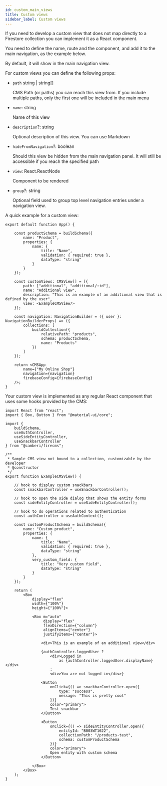 ```yaml
---
id: custom_main_views
title: Custom views
sidebar_label: Custom views
---
```


If you need to develop a custom view that does not map directly to a Firestore
collection you can implement it as a React component.

You need to define the name, route and the component, and add it to the main
navigation, as the example below.

By default, it will show in the main navigation view.

For custom views you can define the following props:
* `path` string | string[]

  CMS Path (or paths) you can reach this view from.
  If you include multiple paths, only the first one will be included in the
  main menu

* `name`: string

  Name of this view

* `description`?: string

  Optional description of this view. You can use Markdown

* `hideFromNavigation`?: boolean

  Should this view be hidden from the main navigation panel.
  It will still be accessible if you reach the specified path

* `view`: React.ReactNode

  Component to be rendered

* `group`?: string

  Optional field used to group top level navigation entries under a
  navigation view.

A quick example for a custom view:

```tsx
export default function App() {

    const productSchema = buildSchema({
        name: "Product",
        properties: {
            name: {
                title: "Name",
                validation: { required: true },
                dataType: "string"
            }
        }
    });

    const customViews: CMSView[] = [{
        path: ["additional", "additional/:id"],
        name: "Additional view",
        description: "This is an example of an additional view that is defined by the user",
        view: <ExampleCMSView/>
    }];

    const navigation: NavigationBuilder = ({ user }: NavigationBuilderProps) => ({
        collections: [
            buildCollection({
                relativePath: "products",
                schema: productSchema,
                name: "Products"
            })
        ]
    });

    return <CMSApp
        name={"My Online Shop"}
        navigation={navigation}
        firebaseConfig={firebaseConfig}
    />;
}
```

Your custom view is implemented as any regular React component that uses
some hooks provided by the CMS:

```tsx
import React from "react";
import { Box, Button } from "@material-ui/core";

import {
    buildSchema,
    useAuthController,
    useSideEntityController,
    useSnackbarController
} from "@camberi/firecms";

/**
 * Sample CMS view not bound to a collection, customizable by the developer
 * @constructor
 */
export function ExampleCMSView() {

    // hook to display custom snackbars
    const snackbarController = useSnackbarController();

    // hook to open the side dialog that shows the entity forms
    const sideEntityController = useSideEntityController();

    // hook to do operations related to authentication
    const authController = useAuthContext();

    const customProductSchema = buildSchema({
        name: "Custom product",
        properties: {
            name: {
                title: "Name",
                validation: { required: true },
                dataType: "string"
            },
            very_custom_field: {
                title: "Very custom field",
                dataType: "string"
            }
        }
    });

    return (
        <Box
            display="flex"
            width={"100%"}
            height={"100%"}>

            <Box m="auto"
                 display="flex"
                 flexDirection={"column"}
                 alignItems={"center"}
                 justifyItems={"center"}>

                <div>This is an example of an additional view</div>

                {authController.loggedUser ?
                    <div>Logged in
                        as {authController.loggedUser.displayName}</div>
                    :
                    <div>You are not logged in</div>}

                <Button
                    onClick={() => snackbarController.open({
                        type: "success",
                        message: "This is pretty cool"
                    })}
                    color="primary">
                    Test snackbar
                </Button>

                <Button
                    onClick={() => sideEntityController.open({
                        entityId: "B003WT1622",
                        collectionPath: "/products-test",
                        schema: customProductSchema
                    })}
                    color="primary">
                    Open entity with custom schema
                </Button>

            </Box>
        </Box>
    );
}
```


